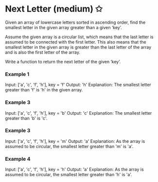 # Next Letter (medium) ✩

Given an array of lowercase letters sorted in ascending order, 
find the smallest letter in the given array greater than a given ‘key’.

Assume the given array is a circular list, which means that the last letter is assumed to be connected 
with the first letter. This also means that the smallest letter in the given array is greater than 
the last letter of the array and is also the first letter of the array.

Write a function to return the next letter of the given ‘key’.

### Example 1
Input: ['a', 'c', 'f', 'h'], key = 'f'
Output: 'h'
Explanation: The smallest letter greater than 'f' is 'h' in the given array.

### Example 3
Input: ['a', 'c', 'f', 'h'], key = 'b'
Output: 'c'
Explanation: The smallest letter greater than 'b' is 'c'.

### Example 3
Input: ['a', 'c', 'f', 'h'], key = 'm'
Output: 'a'
Explanation: As the array is assumed to be circular, the smallest letter greater than 'm' is 'a'.

### Example 4
Input: ['a', 'c', 'f', 'h'], key = 'h'
Output: 'a'
Explanation: As the array is assumed to be circular, the smallest letter greater than 'h' is 'a'.